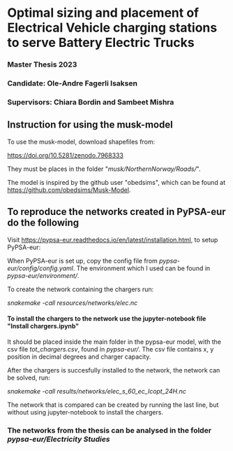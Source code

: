 # Optimal sizing and placement of Electrical Vehicle charging stations to serve Battery Electric Trucks 

### Master Thesis 2023
### Candidate: Ole-Andre Fagerli Isaksen
### Supervisors: Chiara Bordin and Sambeet Mishra

## Instruction for using the musk-model
To use the musk-model, download shapefiles from: 

https://doi.org/10.5281/zenodo.7968333

They must be places in the folder "*musk/NorthernNorway/Roads/*".

The model is inspired by the github user "obedsims", which can be found at https://github.com/obedsims/Musk-Model.

## To reproduce the networks created in PyPSA-eur do the following
Visit https://pypsa-eur.readthedocs.io/en/latest/installation.html, to setup PyPSA-eur:

When PyPSA-eur is set up, copy the config file from *pypsa-eur/config/config.yaml*.
The environment which I used can be found in *pypsa-eur/environment/*.

To create the network containing the chargers run: 

*snakemake -call resources/networks/elec.nc*

#### To install the chargers to the network use the jupyter-notebook file "Install chargers.ipynb"
It should be placed inside the main folder in the pypsa-eur model, with the csv file *tot_chargers.csv*, found in *pypsa-eur/*.
The csv file contains x, y position in decimal degrees and charger capacity. 

After the chargers is succesfully installed to the network, the network can be solved, run:

*snakemake -call results/networks/elec_s_60_ec_lcopt_24H.nc*

The network that is compared can be created by running the last line, but without using jupyter-notebook to install the chargers.

### The networks from the thesis can be analysed in the folder *pypsa-eur/Electricity Studies*
